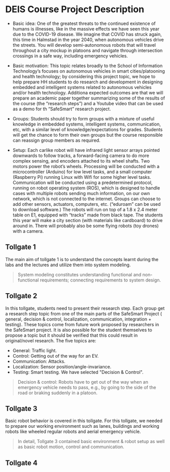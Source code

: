 # DEIS Course Project Description

* Basic idea: 
One of the greatest threats to the continued existence of humans is illnesses, like in the massive effects we have seen this year due to the COVID-19 disease. We imagine that COVID has struck again, this time in Halmstad in the year 2040, when autonomous vehicles drive the streets. You will develop semi-autonomous robots that will travel throughout a city mockup in platoons and navigate through intersection crossings in a safe way, including emergency vehicles. 

* Basic motivation: This topic relates broadly to the School of Information Technology’s focuses on autonomous vehicles in smart cities/platooning and health technology; by considering this project topic, we hope to help prepare HH students to do research and development in designing embedded and intelligent systems related to autonomous vehicles and/or health technology. Additiona expected outcomes are that we will prepare an academic paper together summarizing some of the results of the course (the “research steps”) and a Youtube video that can be used as a demo for th “SafeSmart” research project.

* Groups: Students should try to form groups with a mixture of useful knowledge in embedded systems, intelligent systems, communication, etc, with a similar level of knowledge/expectations for grades. Students will get the chance to form their own groups but the course responsible can reassign group members as required.

* Setup: Each carlike robot will have infrared light sensor arrays pointed downwards to follow tracks, a forward-facing camera to do more complex sensing, and encoders attached to its wheel shafts. Two motors power the robot’s wheels. Processing will be conducted with a microcontroller (Arduino) for low level tasks, and a small computer (Raspberry Pi) running Linux with Wifi for some higher level tasks. Communication will be conducted using a predetermined protocol, running on robot operating system (ROS), which is designed to handle cases with multiple robots sending much information, on our own network, which is not connected to the internet. Groups can choose to add other sensors, actuators, computers, etc. (“eduroam” can be used to download software.)  The robots will run on top of a 1.8 x 2.4 meter table on E1, equipped with “tracks” made from black tape. The students this year will make a city section (with materials like cardboard) to drive around in. There will probably also be some flying robots (toy drones) with a camera.


## Tollgate 1
The main aim of tollgate 1 is to understand the concepts learnt during the labs and the lectures and utilize them into system modeling.

> System modeling constitutes understanding functional and non-functional requirements; connecting requirements to system design.

## Tollgate 2
In this tollgate, students need to present their research step. Each group get a research step topic from one of the main parts of the SafeSmart Project ( general, decision & control, localization, communication, integration + testing). These topics come from future work proposed by researchers in the SafeSmart project. It is also possible for the student themselves to propose a topic but it should be verified that this could result in original/novel research.
The five topics are:
- General: Traffic light. 
- Control: Getting out of the way for an EV.
- Communication: Attacks.
- Localization: Sensor position/angle-invariance.
- Testing: Smart testing. 
We have selected "Decision & Control".
> Decision & control: Robots have to get out of the way when an emergency vehicle needs to pass, e.g., by going to the side of the road or braking suddenly in a platoon.

## Tollgate 3
Basic robot behavior is covered in this tollgate. For this tollgate, we needed to prepare our working environment such as lanes, buildings and working robots like wheeled regular robots and aerial emergency vehicle.
> In detail, Tollgate 3 contained basic environment & robot setup as well as basic robot motion, control and communication.

## Tollgate 4
